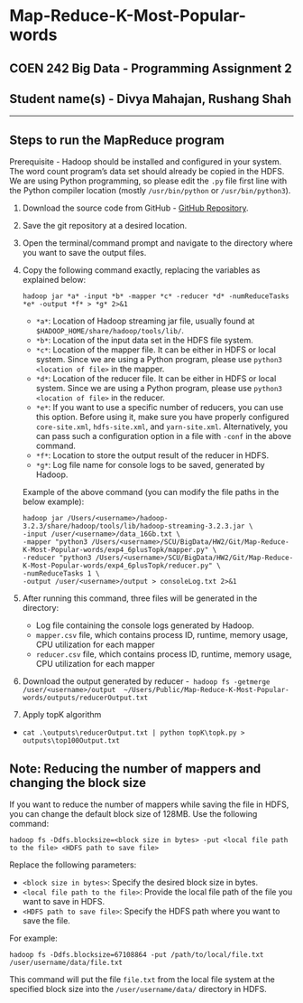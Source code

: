 # Map-Reduce-K-Most-Popular-words
## COEN 242 Big Data - Programming Assignment 2
## Student name(s) - Divya Mahajan, Rushang Shah

---

## Steps to run the MapReduce program

Prerequisite - Hadoop should be installed and configured in your system. The word count program’s data set should already be copied in the HDFS. We are using Python programming, so please edit the `.py` file first line with the Python compiler location (mostly `/usr/bin/python` or `/usr/bin/python3`).

1. Download the source code from GitHub - [GitHub Repository](https://github.com/divaamahajan/Map-Reduce-K-Most-Popular-words.git).
2. Save the git repository at a desired location.
3. Open the terminal/command prompt and navigate to the directory where you want to save the output files.
4. Copy the following command exactly, replacing the variables as explained below:
	
	```shell
	hadoop jar *a* -input *b* -mapper *c* -reducer *d* -numReduceTasks *e* -output *f* > *g* 2>&1 
	```
	
	- `*a*`: Location of Hadoop streaming jar file, usually found at `$HADOOP_HOME/share/hadoop/tools/lib/`.
	- `*b*`: Location of the input data set in the HDFS file system.
	- `*c*`: Location of the mapper file. It can be either in HDFS or local system. Since we are using a Python program, please use `python3 <location of file>` in the mapper.
	- `*d*`: Location of the reducer file. It can be either in HDFS or local system. Since we are using a Python program, please use `python3 <location of file>` in the reducer.
	- `*e*`: If you want to use a specific number of reducers, you can use this option. Before using it, make sure you have properly configured `core-site.xml`, `hdfs-site.xml`, and `yarn-site.xml`. Alternatively, you can pass such a configuration option in a file with `-conf` in the above command.
	- `*f*`: Location to store the output result of the reducer in HDFS.
	- `*g*`: Log file name for console logs to be saved, generated by Hadoop.

	Example of the above command (you can modify the file paths in the below example):

	```shell
	hadoop jar /Users/<username>/hadoop-3.2.3/share/hadoop/tools/lib/hadoop-streaming-3.2.3.jar \
	-input /user/<username>/data_16Gb.txt \
	-mapper "python3 /Users/<username>/SCU/BigData/HW2/Git/Map-Reduce-K-Most-Popular-words/exp4_6plusTopk/mapper.py" \
	-reducer "python3 /Users/<username>/SCU/BigData/HW2/Git/Map-Reduce-K-Most-Popular-words/exp4_6plusTopk/reducer.py" \
	-numReduceTasks 1 \
	-output /user/<username>/output > consoleLog.txt 2>&1
	```
	
5. After running this command, three files will be generated in the directory:
	- Log file containing the console logs generated by Hadoop.
	- `mapper.csv` file, which contains process ID, runtime, memory usage, CPU utilization for each mapper
	- `reducer.csv` file, which contains process ID, runtime, memory usage, CPU utilization for each mapper

6. Download the output generated by reducer
	-` hadoop fs -getmerge /user/<username>/output  ~/Users/Public/Map-Reduce-K-Most-Popular-words/outputs/reducerOutput.txt`

7. Apply topK algorithm
 - `cat .\outputs\reducerOutput.txt | python topK\topk.py > outputs\top100Output.txt `

## Note: Reducing the number of mappers and changing the block size

If you want to reduce the number of mappers while saving the file in HDFS, you can change the default block size of 128MB. Use the following command:

```shell
hadoop fs -Ddfs.blocksize=<block size in bytes> -put <local file path to the file> <HDFS path to save file>
```

Replace the following parameters:

- `<block size in bytes>`: Specify the desired block size in bytes.
- `<local file path to the file>`: Provide the local file path of the file you want to save in HDFS.
- `<HDFS path to save file>`: Specify the HDFS path where you want to save the file.

For example:

```shell
hadoop fs -Ddfs.blocksize=67108864 -put /path/to/local/file.txt /user/username/data/file.txt
```

This command will put the file `file.txt` from the local file system at the specified block size into the `/user/username/data/` directory in HDFS.